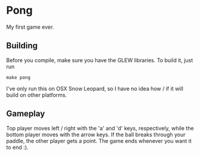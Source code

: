 Pong
====

My first game ever.

Building
--------

Before you compile, make sure you have the GLEW libraries. To build it, just run

    make pong

I've only run this on OSX Snow Leopard, so I have no idea how / if it will build on other platforms.

Gameplay
--------

Top player moves left / right with the 'a' and 'd' keys, respectively, while the bottom player moves with the arrow keys. If the ball breaks through your paddle, the other player gets a point. The game ends whenever you want it to end :).
